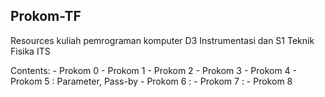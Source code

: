 Prokom-TF
---------
Resources kuliah pemrograman komputer D3 Instrumentasi dan S1 Teknik Fisika ITS

Contents:
    - Prokom 0
    - Prokom 1
    - Prokom 2
    - Prokom 3
    - Prokom 4
    - Prokom 5 : Parameter, Pass-by
    - Prokom 6 :
    - Prokom 7 :
    - Prokom 8

